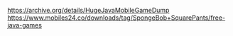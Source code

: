 https://archive.org/details/HugeJavaMobileGameDump
https://www.mobiles24.co/downloads/tag/SpongeBob+SquarePants/free-java-games
